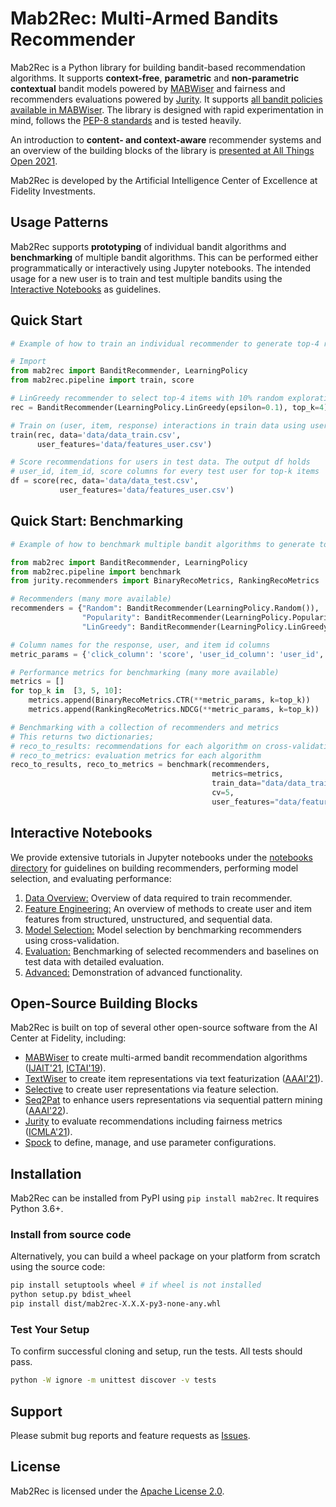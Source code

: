 # Mab2Rec: Multi-Armed Bandits Recommender 

Mab2Rec is a Python library for building bandit-based recommendation algorithms. It supports **context-free**, **parametric** and **non-parametric** **contextual** bandit models powered by [MABWiser](https://github.com/fidelity/mabwiser) and fairness and recommenders evaluations powered by [Jurity](https://github.com/fidelity/jurity).
It supports [all bandit policies available in MABWiser](https://github.com/fidelity/mabwiser#available-bandit-policies). The library is designed with rapid experimentation in mind, follows the [PEP-8 standards](https://www.python.org/dev/peps/pep-0008/) and is tested heavily.

An introduction to **content- and context-aware** recommender systems and an overview of the building blocks of the library is [presented at All Things Open 2021](https://www.youtube.com/watch?v=54d_YUalvOA). 

Mab2Rec is developed by the Artificial Intelligence Center of Excellence at Fidelity Investments.

## Usage Patterns

Mab2Rec supports **prototyping** of individual bandit algorithms and **benchmarking** of multiple bandit algorithms. 
This can be performed either programmatically or interactively using Jupyter notebooks. 
The intended usage for a new user is to train and test multiple bandits using the [Interactive Notebooks](https://github.com/fidelity/mab2rec#interactive-notebooks) as guidelines.

## Quick Start

```python
# Example of how to train an individual recommender to generate top-4 recommendations

# Import 
from mab2rec import BanditRecommender, LearningPolicy
from mab2rec.pipeline import train, score

# LinGreedy recommender to select top-4 items with 10% random exploration 
rec = BanditRecommender(LearningPolicy.LinGreedy(epsilon=0.1), top_k=4)

# Train on (user, item, response) interactions in train data using user features 
train(rec, data='data/data_train.csv', 
      user_features='data/features_user.csv')

# Score recommendations for users in test data. The output df holds 
# user_id, item_id, score columns for every test user for top-k items 
df = score(rec, data='data/data_test.csv', 
           user_features='data/features_user.csv')
```

## Quick Start: Benchmarking
```python
# Example of how to benchmark multiple bandit algorithms to generate top-4 recommendations

from mab2rec import BanditRecommender, LearningPolicy
from mab2rec.pipeline import benchmark
from jurity.recommenders import BinaryRecoMetrics, RankingRecoMetrics

# Recommenders (many more available)
recommenders = {"Random": BanditRecommender(LearningPolicy.Random()),
                "Popularity": BanditRecommender(LearningPolicy.Popularity()),
                "LinGreedy": BanditRecommender(LearningPolicy.LinGreedy(epsilon=0.1))}

# Column names for the response, user, and item id columns
metric_params = {'click_column': 'score', 'user_id_column': 'user_id', 'item_id_column':'item_id'}

# Performance metrics for benchmarking (many more available)
metrics = []
for top_k in  [3, 5, 10]:
    metrics.append(BinaryRecoMetrics.CTR(**metric_params, k=top_k))
    metrics.append(RankingRecoMetrics.NDCG(**metric_params, k=top_k))

# Benchmarking with a collection of recommenders and metrics 
# This returns two dictionaries; 
# reco_to_results: recommendations for each algorithm on cross-validation data
# reco_to_metrics: evaluation metrics for each algorithm
reco_to_results, reco_to_metrics = benchmark(recommenders,
                                             metrics=metrics,
                                             train_data="data/data_train.csv",
                                             cv=5,
                                             user_features="data/features_user.csv")
```

## Interactive Notebooks

We provide extensive tutorials in Jupyter notebooks under the [notebooks directory](https://github.com/fidelity/mab2rec/tree/master/notebooks/)
for guidelines on building recommenders, performing model selection, and evaluating performance: 

1. [Data Overview:](https://github.com/fidelity/mab2rec/tree/master/notebooks/1_data_overview.ipynb) Overview of data required to train recommender.
2. [Feature Engineering:](https://github.com/fidelity/mab2rec/tree/master/notebooks/2_feature_engineering.ipynb) An overview of methods to create user and item features from structured, unstructured, and sequential data.
3. [Model Selection:](https://github.com/fidelity/mab2rec/tree/master/notebooks/3_model_selection.ipynb) Model selection by benchmarking recommenders using cross-validation.
4. [Evaluation:](https://github.com/fidelity/mab2rec/tree/master/notebooks/4_evaluation.ipynb) Benchmarking of selected recommenders and baselines on test data with detailed evaluation.
5. [Advanced:](https://github.com/fidelity/mab2rec/tree/master/notebooks/5_advanced.ipynb) Demonstration of advanced functionality.


## Open-Source Building Blocks 

Mab2Rec is built on top of several other open-source software from the AI Center at Fidelity, including:

* [MABWiser](https://github.com/fidelity/mabwiser) to create multi-armed bandit recommendation algorithms ([IJAIT'21](https://www.worldscientific.com/doi/abs/10.1142/S0218213021500214), [ICTAI'19](https://ieeexplore.ieee.org/document/8995418)).
* [TextWiser](https://github.com/fidelity/textwiser) to create item representations via text featurization ([AAAI'21](https://ojs.aaai.org/index.php/AAAI/article/view/17814)).
* [Selective](https://github.com/fidelity/selective) to create user representations via feature selection.
* [Seq2Pat](https://github.com/fidelity/seq2pat) to enhance users representations via sequential pattern mining ([AAAI'22](https://aaai.org/Conferences/AAAI-22/)).
* [Jurity](https://github.com/fidelity/jurity) to evaluate recommendations including fairness metrics ([ICMLA'21](https://ieeexplore.ieee.org/abstract/document/9680169)).
* [Spock](https://github.com/fidelity/spock) to define, manage, and use parameter configurations.

## Installation

Mab2Rec can be installed from PyPI using `pip install mab2rec`. It requires Python 3.6+. 
 
### Install from source code

Alternatively, you can build a wheel package on your platform from scratch using the source code:

```bash
pip install setuptools wheel # if wheel is not installed
python setup.py bdist_wheel
pip install dist/mab2rec-X.X.X-py3-none-any.whl
```

### Test Your Setup

To confirm successful cloning and setup, run the tests. All tests should pass. 

```bash
python -W ignore -m unittest discover -v tests
```

## Support

Please submit bug reports and feature requests as [Issues](https://github.com/fidelity/mab2rec/issues).


## License

Mab2Rec is licensed under the [Apache License 2.0](LICENSE).

<br>
